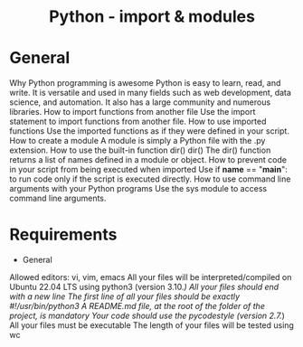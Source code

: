 <div align= "center">
  <h1>Python - import & modules</h1>
</div>

# General

Why Python programming is awesome
    Python is easy to learn, read, and write. It is versatile and used in many fields such as web development, data science, and automation. It also has a large community and numerous libraries.
How to import functions from another file
    Use the import statement to import functions from another file.
How to use imported functions
    Use the imported functions as if they were defined in your script.
How to create a module
    A module is simply a Python file with the .py extension.
How to use the built-in function dir()
    dir() The dir() function returns a list of names defined in a module or object.
How to prevent code in your script from being executed when imported
    Use if __name__ == "__main__": to run code only if the script is executed directly.
How to use command line arguments with your Python programs
    Use the sys module to access command line arguments.

# Requirements

- General

Allowed editors: vi, vim, emacs
All your files will be interpreted/compiled on Ubuntu 22.04 LTS using python3 (version 3.10.*)
All your files should end with a new line
The first line of all your files should be exactly #!/usr/bin/python3
A README.md file, at the root of the folder of the project, is mandatory
Your code should use the pycodestyle (version 2.7.*)
All your files must be executable
The length of your files will be tested using wc